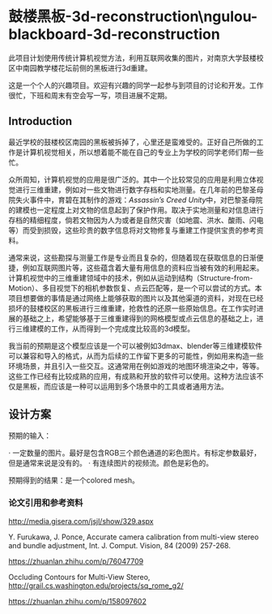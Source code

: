 # 鼓楼黑板-3d-reconstruction\ngulou-blackboard-3d-reconstruction
此项目计划使用传统计算机视觉方法，利用互联网收集的图片，对南京大学鼓楼校区中南园教学楼花坛前侧的黑板进行3d重建。

这是一个个人的兴趣项目。欢迎有兴趣的同学一起参与到项目的讨论和开发。工作很忙，下班和周末有空会写一写，项目进展不定期。

## Introduction
最近学校的鼓楼校区南园的黑板被拆掉了，心里还是蛮难受的。正好自己所做的工作是计算机视觉相关，所以想着能不能在自己的专业上为学校的同学老师们帮一些忙。

众所周知，计算机视觉的应用是很广泛的。其中一个比较常见的应用是利用立体视觉进行三维重建，例如对一些文物进行数字存档和实地测量。在几年前的巴黎圣母院失火事件中，育碧在其制作的游戏：*Assassin’s Creed Unity*中，对巴黎圣母院的建模也一定程度上对文物的信息起到了保护作用。取决于实地测量和对信息进行存档的精细程度，倘若文物因为人为或者是自然灾害（如地震、洪水、酸雨、闪电等）而受到损毁，这些珍贵的数字信息将对文物修复与重建工作提供宝贵的参考资料。

通常来说，这些勘探与测量工作是专业而且复杂的，但随着现在获取信息的日渐便捷，例如互联网图片等，这些蕴含着大量有用信息的资料应当被有效的利用起来。计算机视觉中的三维重建领域中的技术，例如从运动到结构（Structure-from-Motion）、多目视觉下的相机参数恢复、点云匹配等，是一个可以尝试的方式。本项目想要做的事情是通过网络上能够获取的图片以及其他渠道的资料，对现在已经损坏的鼓楼校区的黑板进行三维重建，抢救性的还原一些原始信息。在工作实时进展的基础之上，希望能够基于三维重建得到的网格模型或点云信息的基础之上，进行三维建模的工作，从而得到一个完成度比较高的3d模型。

我当前的预期是这个模型应该是一个可以被例如3dmax、blender等三维建模软件可以兼容和导入的格式，从而为后续的工作留下更多的可能性，例如用来构造一些环境场景，并且引入一些交互。这通常用在例如游戏的地图环境渲染之中，等等。这些工作已经有比较成熟的应用，有成熟和开放的软件可以使用。这种方法应该不仅是黑板，而应该是一种可以运用到多个场景中的工具或者通用方法。

## 设计方案
预期的输入：

· 一定数量的图片。最好是包含RGB三个颜色通道的彩色图片。有标定参数最好，但是通常来说是没有的。
· 有连续图片的视频流。颜色是彩色的。

预期得到的结果：是一个colored mesh。


### 论文引用和参考资料
http://media.gisera.com/jsjl/show/329.aspx

Y. Furukawa, J. Ponce, Accurate camera calibration from multi-view stereo and bundle adjustment, Int. J. Comput. Vision, 84 (2009) 257-268.

https://zhuanlan.zhihu.com/p/76047709

Occluding Contours for Multi-View Stereo, http://grail.cs.washington.edu/projects/sq_rome_g2/

https://zhuanlan.zhihu.com/p/158097602
